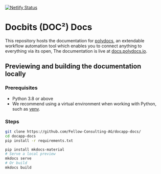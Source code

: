 [![Netlify Status](https://api.netlify.com/api/v1/badges/2b4326ff-518a-4e20-a86d-c2826c904e9d/deploy-status)](https://app.netlify.com/sites/musical-vacherin-b23f4f/deploys)

# Docbits (DOC²) Docs

This repository hosts the documentation for [polydocs](https://polydocs.io/), an extendable workflow automation tool which enables you to connect anything to everything via its open, The documentation is live at [docs.polydocs.io](https://docs.polydocs.io/).


## Previewing and building the documentation locally

### Prerequisites

* Python 3.8 or above
* We recommend using a virtual environment when working with Python, such as [venv](https://docs.python.org/3/tutorial/venv.html).

### Steps

```bash
git clone https://github.com/Fellow-Consulting-AG/docapp-docs/
cd docapp-docs
pip install -r requirements.txt

pip install mkdocs-material
# Serve a local preview
mkdocs serve
# Or build
mkdocs build
```

